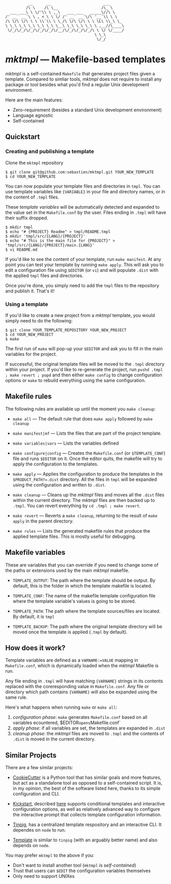 ```
          __      __                       ___      
         /\ \    /\ \__                   /\_ \     
  ___ ___\ \ \/'\\ \ ,_\   ___ ___   _____\//\ \    
/' __` __`\ \ , < \ \ \/ /' __` __`\/\ '__`\\ \ \   
/\ \/\ \/\ \ \ \\`\\ \ \_/\ \/\ \/\ \ \ \L\ \\_\ \_ 
\ \_\ \_\ \_\ \_\ \_\ \__\ \_\ \_\ \_\ \ ,__//\____\
 \/_/\/_/\/_/\/_/\/_/\/__/\/_/\/_/\/_/\ \ \/ \/____/
                                       \ \_\        
                                        \/_/
```

# *mktmpl* ― Makefile-based templates

*mktmpl* is a self-contained `Makefile` that generates project files
given a template. Compared to simliar tools, *mktmpl* does not require
to install any package or tool besides what you'd find a regular Unix
development environment.

Here are the main features:

- Zero-requirement (besides a standard Unix development environment)
- Language agnostic
- Self-contained

## Quickstart

### Creating and publishing a template

Clone the `mktmpl` repository

```
$ git clone git@github.com:sebastien/mktmpl.git YOUR_NEW_TEMPLATE
$ cd YOUR_NEW_TEMPLATE
```  

You can now populate your template files and directories in `tmpl`. You can use
template variables like `{VARIABLE}` in your file and directory names, or in the
content of `.tmpl` files.

These *template variables* will be automatically detected and expanded to the
value set in the `Makefile.conf` by the user. Files ending in `.tmpl` will
have their suffix dropped.

``` 
$ mkdir tmpl
$ echo "# {PROJECT} Readme" > tmpl/README.tmpl
$ mkdir 'tmpl/src/{LANG}/{PROJECT}'
$ echo "# This is the main file for {PROJECT}" > 'tmpl/src/{LANG}/{PROJECT}/main.{LANG}'
$ vi README.md
```

If you'd like to see the content of your template, run `make manifest`.
At any point you can test your template by running `make apply`. This will
ask you to edit a configuration file using `$EDITOR` (or `vi`) and will
populate `.dist` with the applied `tmpl` files and directories.

Once you're done, you simply need to add the `tmpl` files to the repository
and publish it. That's it!

### Using a template

If you'd like to create a new project from a *mktmpl* template, you
would simply need to do the following:

```
$ git clone YOUR_TEMPLATE_REPOSITORY YOUR_NEW_PROJECT
$ cd YOUR_NEW_PROJECT
$ make
```

The first run of `make` will pop-up your `$EDITOR` and ask you to fill in the
main variables for the project.

If successful, the original template files will be moved to the `.tmpl`
directory within your project. If you'd like to re-generate the project, run
`pushd .tmpl ; make revert ; popd` and then either `make config` to change
configuration options or `make` to rebuild everything using the same configuration.

## Makefile rules 

The following rules are available up until the moment you `make cleanup`:

- `make all` ― The default rule that does `make apply` followed by `make cleanup`

- `make manifest|mf` ― Lists the files that are part of the project template. 

- `make variables|vars` ― Lists the variables defined 

- `make configure|config` ― Creates the `Makefile.conf` (or `$TEMPLATE_CONF`) file and runs
  `$EDITOR` on it. Once the editor quits, the makefile will try to 
   apply the configuration to the templates.

- `make apply` ­― Applies the configuration to produce the templates in the
  `$PRODUCT_PATH?=.dist` directory. All the files in
  `tmpl` will be expanded using the configuration and written
  to `.dist`.

- `make cleanup` ― Cleans up the *mktmpl* files and moves all the `.dist`
  files within the current directory. The *mktmpl* files
  are then backed up to `.tmpl`. You can revert everything
  by `cd .tmpl ; make revert`.

- `make revert` ―  Reverts a `make cleanup`, returning to the result
   of `make apply` in the parent directory.

- `make rules` ― Lists the generated makefile rules  that produce the applied
   template files. This is mostly useful for debugging.

## Makefile variables

These are variables that you can override if you need to change some of the
paths or extensions used by the main *mktmpl* makefile.

- `TEMPLATE_OUTPUT`: The path where the template should be output. By default, this is
  the folder in which the template makefile is located.

- `TEMPLATE_CONF`: The name of the makefile template configuration file where the 
  template variable's values is going to be stored.

- `TEMPLATE_PATH`: The path where the template sources/files are located. By default,
  it is `tmpl`

- `TEMPLATE_BACKUP`: The path where the original template directory will be moved once the
   template is applied (`.tmpl` by default).

## How does it work?

Template variables are defined as a `VARNAME:=VALUE` mapping in `Makefile.conf`, which
is dynamically loaded when the *mktmpl* Makefile is run.

Any file ending in `.tmpl` will have matching `{VARNAME}` strings
in its contents replaced with the coreresponding value in `Makefile.conf`.
Any file or directory which path contains `{VARNAME}` will also be expanded using the same rule.

Here's what happens when running `make` or `make all`:

1) *configuration phase*: `make` generates `Makefile.conf` based on all variables ecountered, $EDITOR` opens `Makefile.conf`
2) *apply phase*:  if all variables are set, the templates are expanded in `.dist`
3) *cleanup phase*: the *mktmpl* files are moved to `.tmpl` and the contents of `.dist` is moved 
   in the current directory.

## Similar Projects

There are a few similar projects:

- [CookieCutter](https://github.com/audreyr/cookiecutter) is a Python tool that
  has similar goals and more features, but act as a standalone tool as opposed to a self-contained script.
  It is, in my opinion, the best of the software listed here, thanks to its simple configuration
  and CLI.

- [Kickstart](https://github.com/Keats/kickstart), described [here](https://dev.to/artemix/kickstart-a-fast-and-simple-project-bootstrapper-40k1) 
  supports conditional templates and interactive configuration options, as well as relatively advanced way
  to configure the interactive prompt that collects template configuration information.

- [Tinpig](https://github.com/bit101/tinpig), has a centralized template respository and an interactive CLI.
  It dependes on `node` to run.

- [Template](https://github.com/fabiospampinato/template) is similar to `tinpig` (with an arguably better name)
  and also depends on `node`.

You may prefer `mktmpl` to the above if you:

- Don't want to install another tool (`mktmpl` is *self-contained*)
- Trust that users can `$EDIT` the configuration variables themselves
- Only need to support UNIXes

